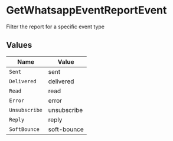 # GetWhatsappEventReportEvent

Filter the report for a specific event type


## Values

| Name          | Value         |
| ------------- | ------------- |
| `Sent`        | sent          |
| `Delivered`   | delivered     |
| `Read`        | read          |
| `Error`       | error         |
| `Unsubscribe` | unsubscribe   |
| `Reply`       | reply         |
| `SoftBounce`  | soft-bounce   |